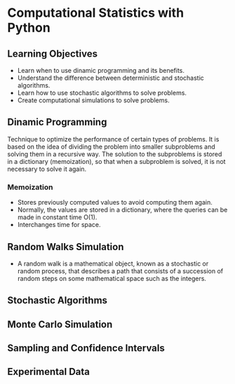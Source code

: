 # Computational Statistics with Python

## Learning Objectives

- Learn when to use dinamic programming and its benefits.
- Understand the difference between deterministic and stochastic algorithms.
- Learn how to use stochastic algorithms to solve problems.
- Create computational simulations to solve problems.

## Dinamic Programming

Technique to optimize the performance of certain types of problems. It is based on the idea of dividing the problem into smaller subproblems and solving them in a recursive way. The solution to the subproblems is stored in a dictionary (memoization), so that when a subproblem is solved, it is not necessary to solve it again.

### Memoization

- Stores previously computed values to avoid computing them again.
- Normally, the values are stored in a dictionary, where the queries can be made in constant time O(1).
- Interchanges time for space.

## Random Walks Simulation

- A random walk is a mathematical object, known as a stochastic or random process, that describes a path that consists of a succession of random steps on some mathematical space such as the integers.

## Stochastic Algorithms

## Monte Carlo Simulation

## Sampling and Confidence Intervals

## Experimental Data
